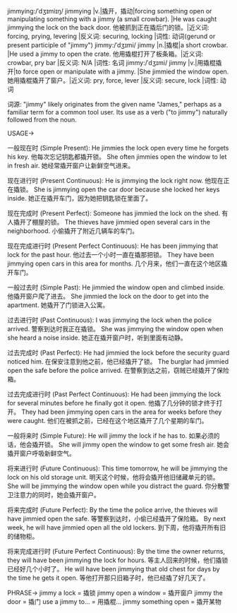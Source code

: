 jimmying:/ˈdʒɪmiɪŋ/
jimmying |v.|撬开，撬动|forcing something open or manipulating something with a jimmy (a small crowbar). |He was caught jimmying the lock on the back door. 他被抓到正在撬后门的锁。|近义词: forcing, prying, levering |反义词: securing, locking |词性: 动词(gerund or present participle of "jimmy")
jimmy:/ˈdʒɪmi/
jimmy |n.|撬棍|a short crowbar. |He used a jimmy to open the crate. 他用撬棍打开了板条箱。|近义词: crowbar, pry bar |反义词: N/A |词性: 名词
jimmy:/ˈdʒɪmi/
jimmy |v.|用撬棍撬开|to force open or manipulate with a jimmy. |She jimmied the window open. 她用撬棍撬开了窗户。|近义词: pry, force, lever |反义词: secure, lock |词性: 动词

词源: "jimmy" likely originates from the given name "James," perhaps as a familiar term for a common tool user.  Its use as a verb ("to jimmy") naturally followed from the noun.


USAGE->

一般现在时 (Simple Present):
He jimmies the lock open every time he forgets his key. 他每次忘记钥匙都撬开锁。
She often jimmies open the window to let in fresh air. 她经常撬开窗户让新鲜空气进来。

现在进行时 (Present Continuous):
He is jimmying the lock right now. 他现在正在撬锁。
She is jimmying open the car door because she locked her keys inside. 她正在撬开车门，因为她把钥匙锁在里面了。

现在完成时 (Present Perfect):
Someone has jimmied the lock on the shed. 有人撬开了棚屋的锁。
The thieves have jimmied open several cars in the neighborhood. 小偷撬开了附近几辆车的车门。

现在完成进行时 (Present Perfect Continuous):
He has been jimmying that lock for the past hour. 他过去一个小时一直在撬那把锁。
They have been jimmying open cars in this area for months. 几个月来，他们一直在这个地区撬开车门。

一般过去时 (Simple Past):
He jimmied the window open and climbed inside. 他撬开窗户爬了进去。
She jimmied the lock on the door to get into the apartment. 她撬开了门锁进入公寓。


过去进行时 (Past Continuous):
I was jimmying the lock when the police arrived. 警察到达时我正在撬锁。
She was jimmying the window open when she heard a noise inside. 她正在撬开窗户时，听到里面有动静。

过去完成时 (Past Perfect):
He had jimmied the lock before the security guard noticed him. 在保安注意到他之前，他已经撬开了锁。
The burglar had jimmied open the safe before the police arrived. 在警察到达之前，窃贼已经撬开了保险箱。

过去完成进行时 (Past Perfect Continuous):
He had been jimmying the lock for several minutes before he finally got it open. 他撬了几分钟的锁才终于打开。
They had been jimmying open cars in the area for weeks before they were caught. 他们在被抓之前，已经在这个地区撬开了几个星期的车门。


一般将来时 (Simple Future):
He will jimmy the lock if he has to. 如果必须的话，他会撬开锁。
She will jimmy open the window to get some fresh air. 她会撬开窗户呼吸新鲜空气。

将来进行时 (Future Continuous):
This time tomorrow, he will be jimmying the lock on his old storage unit. 明天这个时候，他将会撬开他旧储藏单元的锁。
She will be jimmying the window open while you distract the guard. 你分散警卫注意力的同时，她会撬开窗户。

将来完成时 (Future Perfect):
By the time the police arrive, the thieves will have jimmied open the safe. 等警察到达时，小偷已经撬开了保险箱。
By next week, he will have jimmied open all the old lockers. 到下周，他将撬开所有旧的储物柜。

将来完成进行时 (Future Perfect Continuous):
By the time the owner returns, they will have been jimmying the lock for hours. 等主人回来的时候，他们撬锁已经好几个小时了。
He will have been jimmying that old chest for days by the time he gets it open. 等他打开那只旧箱子时，他已经撬了好几天了。

PHRASE->
jimmy a lock = 撬锁
jimmy open a window = 撬开窗户
jimmy the door = 撬门
use a jimmy to... = 用撬棍...
jimmy something open = 撬开某物
